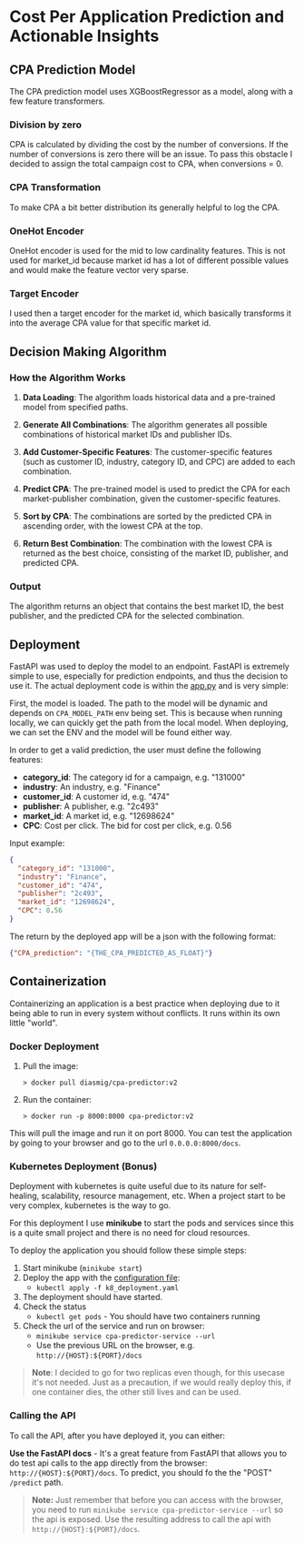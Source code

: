 # Cost Per Application Prediction and Actionable Insights

## CPA Prediction Model

The CPA prediction model uses XGBoostRegressor as a model, along with a few feature transformers.

### Division by zero

CPA is calculated by dividing the cost by the number of conversions. If the number of conversions is zero there will be an issue. To pass this obstacle I decided to assign the total campaign cost to CPA, when conversions = 0.

### CPA Transformation

To make CPA a bit better distribution its generally helpful to log the CPA.

### OneHot Encoder

OneHot encoder is used for the mid to low cardinality features. This is not used for market_id because market id has a lot of different possible values and would make the feature vector very sparse.

### Target Encoder

I used then a target encoder for the market id, which basically transforms it into the average CPA value for that specific market id.

## Decision Making Algorithm

### How the Algorithm Works

1. **Data Loading**: The algorithm loads historical data and a pre-trained model from specified paths.

2. **Generate All Combinations**: The algorithm generates all possible combinations of historical market IDs and publisher IDs.

3. **Add Customer-Specific Features**: The customer-specific features (such as customer ID, industry, category ID, and CPC) are added to each combination.

4. **Predict CPA**: The pre-trained model is used to predict the CPA for each market-publisher combination, given the customer-specific features.

5. **Sort by CPA**: The combinations are sorted by the predicted CPA in ascending order, with the lowest CPA at the top.

6. **Return Best Combination**: The combination with the lowest CPA is returned as the best choice, consisting of the market ID, publisher, and predicted CPA.

### Output

The algorithm returns an object that contains the best market ID, the best publisher, and the predicted CPA for the selected combination.

## Deployment

FastAPI was used to deploy the model to an endpoint. FastAPI is extremely simple to use, especially for prediction endpoints, and thus the decision to use it. The actual deployment code is within the [app.py](app.py) and is very simple:

First, the model is loaded. The path to the model will be dynamic and depends on `CPA_MODEL_PATH` env being set. This is because when running locally, we can quickly get the path from the local model. When deploying, we can set the ENV and the model will be found either way.

In order to get a valid prediction, the user must define the following features:

- **category_id**: The category id for a campaign, e.g. "131000"
- **industry**: An industry, e.g. "Finance"
- **customer_id**: A customer id, e.g. "474"
- **publisher**: A publisher, e.g. "2c493"
- **market_id**: A market id, e.g. "12698624"
- **CPC**: Cost per click. The bid for cost per click, e.g. 0.56

Input example:

```json
{
  "category_id": "131000",
  "industry": "Finance",
  "customer_id": "474",
  "publisher": "2c493",
  "market_id": "12698624",
  "CPC": 0.56
}
```

The return by the deployed app will be a json with the following format:

```json
{"CPA_prediction": "{THE_CPA_PREDICTED_AS_FLOAT}"}
```

## Containerization

Containerizing an application is a best practice when deploying due to it being able to run in every system without conflicts. It runs within its own little "world".

### Docker Deployment

1. Pull the image:

    `> docker pull diasmig/cpa-predictor:v2`

2. Run the container:

    `> docker run -p 8000:8000 cpa-predictor:v2`

This will pull the image and run it on port 8000. You can test the application by going to your browser and go to the url `0.0.0.0:8000/docs`.

### Kubernetes Deployment (Bonus)

Deployment with kubernetes is quite useful due to its nature for self-healing, scalability, resource management, etc. When a project start to be very complex, kubernetes is the way to go.

For this deployment I use **minikube** to start the pods and services since this is a quite small project and there is no need for cloud resources.

To deploy the application you should follow these simple steps:

1. Start minikube (`minikube start`)
2. Deploy the app with the [configuration file](k8_deployment.yaml):
    - `kubectl apply -f k8_deployment.yaml`
3. The deployment should have started.
3. Check the status
    - `kubectl get pods` - You should have two containers running
5. Check the url of the service and run on browser:
    - `minikube service cpa-predictor-service --url`
    - Use the previous URL on the browser, e.g. `http://{HOST}:${PORT}/docs`

> **Note**: I decided to go for two replicas even though, for this usecase it's not needed. Just as a precaution, if we would really deploy this, if one container dies, the other still lives and can be used.

### Calling the API

To call the API, after you have deployed it, you can either:

**Use the FastAPI docs** - It's a great feature from FastAPI that allows you to do test api calls to the app directly from the browser: `http://{HOST}:${PORT}/docs`. To predict, you should fo the the "POST" `/predict` path.

> **Note:** Just remember that before you can access with the browser, you need to run `minikube service cpa-predictor-service --url` so the api is exposed. Use the resulting address to call the api with `http://{HOST}:${PORT}/docs`.
